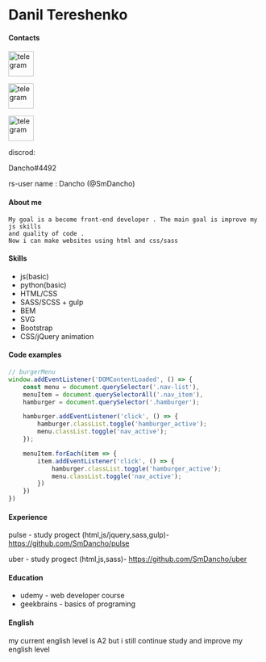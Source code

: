 # Danil Tereshenko

#### Contacts

[<img src="icons/telegram.png" alt="telegram" width="50"/>](https://t.me/aswellsmith)

[<img src="icons/email.png" alt="telegram" width="50"/>](mailto:dantereshenko69@gmail.com)

[<img src="icons/github.png" alt="telegram" width="50"/>](https://github.com/SmDancho)

discrod:

Dancho#4492

rs-user name : Dancho (@SmDancho)



#### About me
    My goal is a become front-end developer . The main goal is improve my js skills
    and quality of code . 
    Now i can make websites using html and css/sass 
#### Skills
- js(basic)
- python(basic)
- HTML/CSS
- SASS/SCSS + gulp
- BEM
- SVG
- Bootstrap
- CSS/jQuery animation

#### Code examples

```JavaScript
// burgerMenu
window.addEventListener('DOMContentLoaded', () => {
    const menu = document.querySelector('.nav-list'),
    menuItem = document.querySelectorAll('.nav_item'),
    hamburger = document.querySelector('.hamburger');

    hamburger.addEventListener('click', () => {
        hamburger.classList.toggle('hamburger_active');
        menu.classList.toggle('nav_active');
    });

    menuItem.forEach(item => {
        item.addEventListener('click', () => {
            hamburger.classList.toggle('hamburger_active');
            menu.classList.toggle('nav_active');
        })
    })
})
```

#### Experience
pulse - study progect (html,js/jquery,sass,gulp)- https://github.com/SmDancho/pulse

uber - study progect (html,js,sass)- https://github.com/SmDancho/uber

#### Education
- udemy - web developer course 
- geekbrains - basics of programing  
#### English

my current english level is A2 but i still continue study and improve my english level
